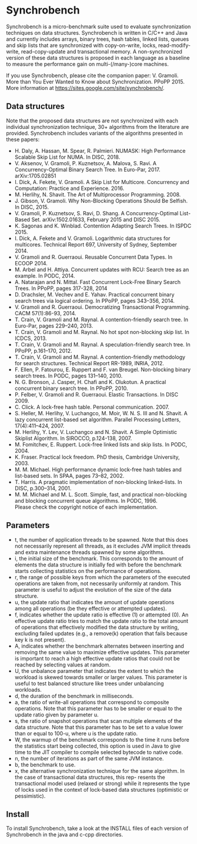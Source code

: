 Synchrobench
============

Synchrobench is a micro-benchmark suite used to evaluate synchronization 
techniques on data structures. Synchrobench is written in C/C++ and Java and
currently includes arrays, binary trees, hash tables, linked lists, queues and
skip lists that are synchronized with copy-on-write, locks, read-modify-write, 
read-copy-update and transactional memory. A non-synchronized version of these 
data structures is proposed in each language as a baseline to measure the 
performance gain on multi-(/many-)core machines.

If you use Synchrobench, please cite the companion paper: 
V. Gramoli. More than You Ever Wanted to Know about Synchronization. PPoPP 2015. More information at <https://sites.google.com/site/synchrobench/>.

Data structures
---------------

Note that the proposed data structures are not synchronized with each individual
synchronization technique, 30+ algorithms from the literature are provided.
Synchrobench includes variants of the algorithms presented in these papers:

- H. Daly, A. Hassan, M. Spear, R. Palmieri. NUMASK: High Performance Scalable Skip List for NUMA. In DISC, 2018.
- V. Aksenov, V. Gramoli, P. Kuznetsov, A. Malova, S. Ravi. A Concurrency-Optimal Binary Search Tree.
   In Euro-Par, 2017. arXiv:1705.02851
- I. Dick, A. Fekete, V. Gramoli. A Skip List for Multicore. Concurrency and Computation: Practice and Experience. 2016.
- M. Herlihy, N. Shavit. The Art of Multiprocessor Programming. 2008.
- J. Gibson, V. Gramoli. Why Non-Blocking Operations Should Be
   Selfish. In DISC, 2015.
- V. Gramoli, P. Kuznetsov, S. Ravi, D. Shang. A Concurrency-Optimal 
   List-Based Set. arXiv:1502.01633, February 2015 and DISC 2015.
- K. Sagonas and K. Winblad. Contention Adapting Search Trees. In ISPDC 2015.
- I. Dick, A. Fekete and V. Gramoli. Logarithmic data structures for
   multicores. Technical Report 697, University of Sydney, September
   2014.
- V. Gramoli and R. Guerraoui. Reusable Concurrent Data Types. In ECOOP 2014.
- M. Arbel and H. Attiya. Concurrent updates with RCU: Search tree as
   an example. In PODC, 2014.
- A. Natarajan and N. Mittal. Fast Concurrent Lock-Free Binary Search Trees.
   In PPoPP, pages 317-328, 2014
- D. Drachsler, M. Vechev and E. Yahav. Practical concurrent binary search 
   trees via logical ordering. In PPoPP, pages 343–356, 2014.
- V. Gramoli and R. Guerraoui. Democratizing Transactional Programming. CACM 
   57(1):86-93, 2014.
- T. Crain, V. Gramoli and M. Raynal. A contention-friendly search tree. In 
   Euro-Par, pages 229–240, 2013.
- T. Crain, V. Gramoli and M. Raynal. No hot spot non-blocking skip list. In 
   ICDCS, 2013.
- T. Crain, V. Gramoli and M. Raynal. A speculation-friendly search tree. In 
   PPoPP, p.161–170, 2012.
- T. Crain, V. Gramoli and M. Raynal. A contention-friendly methodology for 
   search structures. Technical Report RR-1989, INRIA, 2012.
- F. Ellen, P. Fatourou, E. Ruppert and F. van Breugel. Non-blocking binary 
   search trees. In PODC, pages 131–140, 2010.
- N. G. Bronson, J. Casper, H. Chafi and K. Olukotun. A practical 
   concurrent binary search tree. In PPoPP, 2010.
- P. Felber, V. Gramoli and R. Guerraoui. Elastic Transactions. In DISC 2009.
- C. Click. A lock-free hash table. Personal communication. 2007.
- S. Heller, M. Herlihy, V. Luchangco, M. Moir, W. N. S. III and N. Shavit. A 
   lazy concurrent list-based set algorithm. Parallel Processing Letters, 
   17(4):411–424, 2007.     
- M. Herlihy, Y. Lev, V. Luchangco and N. Shavit. A Simple 
   Optimistic Skiplist Algorithm. In SIROCCO, p.124-138, 2007.
- M. Fomitchev, E. Ruppert. Lock-free linked lists and skip lists. In PODC,
   2004.
- K. Fraser. Practical lock freedom. PhD thesis, Cambridge University, 2003.
- M. M. Michael. High performance dynamic lock-free hash tables and
   list-based sets. In SPAA, pages 73–82, 2002.
- T. Harris. A pragmatic implementation of non-blocking linked-lists. In DISC, 
   p.300–314, 2001.  
- M. M. Michael and M. L. Scott. Simple, fast, and practical non-blocking and 
   blocking concurrent queue algorithms. In PODC, 1996.  
Please check the copyright notice of each implementation.

Parameters
---------

- t, the number of application threads to be spawned. Note that this does not necessarily represent all threads, as it excludes JVM implicit threads and extra maintenance threads spawned by some algorithms.
- i, the initial size of the benchmark. This corresponds to the amount of elements the data structure is initially fed with before the benchmark starts collecting statistics on the performance of operations.
- r, the range of possible keys from which the parameters of the executed operations are taken from, not necessarily uniformly at random. This parameter is useful to adjust the evolution of the size of the data structure.
- u, the update ratio that indicates the amount of update operations among all operations (be they effective or attempted updates).
- f, indicates whether the update ratio is effective (1) or attempted (0). An effective update ratio tries to match the update ratio to the total amount of operations that effectively modified the data structure by writing, excluding failed updates (e.g., a remove(k) operation that fails because key k is not present).
- A, indicates whether the benchmark alternates between inserting and removing the same value to maximize effective updates. This parameter is important to reach a high effective update ratios that could not be reached by selecting values at random.
- U, the unbalance parameter that indicates the extent to which the workload is skewed towards smaller or larger values. This parameter is useful to test balanced structure like trees under unbalancing workloads.
- d, the duration of the benchmark in milliseconds.
- a, the ratio of write-all operations that correspond to composite operations. Note that this parameter has to be smaller or equal to the update ratio given by parameter u.
- s, the ratio of snapshot operations that scan multiple elements of the data structure. Note that this parameter has to be set to a value lower than or equal to 100-u, where u is the update ratio.
- W, the warmup of the benchmark corresponds to the time it runs before the statistics start being collected, this option is used in Java to give time to the JIT compiler to compile selected bytecode to native code.
- n, the number of iterations as part of the same JVM instance.
- b, the benchmark to use.
- x, the alternative synchronization technique for the same algorithm. In the case of transactional data structures, this rep- resents the transactional model used (relaxed or strong) while it represents the type of locks used in the context of lock-based data structures (optimistic or pessimistic). 

Install
-------

To install Synchrobench, take a look at the INSTALL files of each version of Synchrobench in the java and c-cpp directories.
